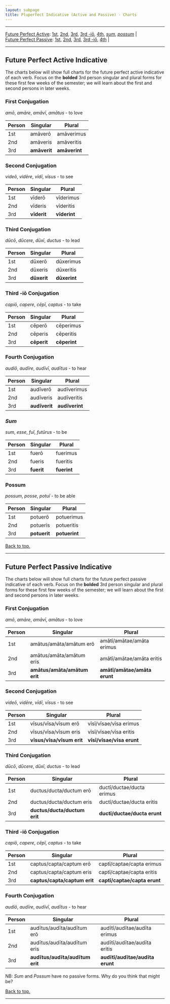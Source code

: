 ```yaml
---
layout: subpage
title: Pluperfect Indicative (Active and Passive) - Charts
---
```


***

[Future Perfect Active](#futpfact): [1st](#1stact), [2nd](#2ndact), [3rd](#3rdact), [3rd -iō](#3rdioact), [4th](#4thact), [*sum*](#sum), [*possum*](#possum) \|  
[Future Perfect Passive](#futpfpass): [1st](#1stpass), [2nd](#2ndpass), [3rd](#3rdpass), [3rd -iō](#3rdiopass), [4th](#4thpass) \|

***

## <a name="futpfact">Future Perfect Active Indicative</a>

The charts below will show full charts for the future perfect active indicative of each verb. Focus on the **bolded** 3rd person singular and plural forms for these first few weeks of the semester; we will learn about the first and second persons in later weeks.

### <a name="1stact">First Conjugation</a>

*amō*, *amāre*, *amāvī*, *amātus* - to love

| Person      | Singular |Plural |
| ----------- | ----------- | ----------- |
| 1st   | amāverō       | amāverimus     |
| 2nd  | amāveris        | amāveritis        |
| 3rd  | **amāverit**        | **amāverint**     |

### <a name="2ndact">Second Conjugation</a>

*videō*, *vidēre*, *vīdī*, *vīsus* - to see

| Person      | Singular |Plural |
| ----------- | ----------- | ----------- |
| 1st   | vīderō       | vīderimus      |
| 2nd  | vīderis        | vīderitis       |
| 3rd  | **vīderit**        | **vīderint**     |

### <a name="3rdact">Third Conjugation</a>

*dūcō*, *dūcere*, *dūxī*, *ductus* - to lead

| Person      | Singular |Plural |
| ----------- | ----------- | ----------- |
| 1st   | dūxerō       | dūxerimus      |
| 2nd  | dūxeris        | dūxeritis        |
| 3rd  | **dūxerit**        | **dūxerint**     |

### <a name="3rdioact">Third -iō Conjugation</a>

*capiō*, *capere*, *cēpī*, *captus* - to take

| Person      | Singular |Plural |
| ----------- | ----------- | ----------- |
| 1st   | cēperō       | cēperimus      |
| 2nd  | cēperis        | cēperitis        |
| 3rd  | **cēperit**        | **cēperint**     |

### <a name="4thact">Fourth Conjugation</a>

*audiō*, *audīre*, *audīvī*, *audītus* - to hear

|Person      | Singular |Plural |
| ----------- | ----------- | ----------- |
| 1st   | audīverō       | audīverimus      |
| 2nd  | audīveris        | audīveritis        |
| 3rd  | **audīverit**        | **audīverint**     |

### <a name="sum">*Sum*</a>

*sum*, *esse*, *fuī*, *futūrus* - to be

| Person      | Singular |Plural |
| ----------- | ----------- | ----------- |
| 1st   | fuerō       | fuerimus      |
| 2nd  | fueris        | fueritis        |
| 3rd  | **fuerit**        | **fuerint**     |

### <a name="possum">Possum</a>

*possum*, *posse*, *potuī* - to be able

| Person      | Singular |Plural |
| ----------- | ----------- | ----------- |
| 1st   | potuerō       | potuerimus      |
| 2nd  | potueris        | potueritis        |
| 3rd  | **potuerit**        | **potuerint**     |

[Back to top.](#top)

***

## <a name="futpfpass">Future Perfect Passive Indicative</a>

The charts below will show full charts for the future perfect passive indicative of each verb. Focus on the **bolded** 3rd person singular and plural forms for these first few weeks of the semester; we will learn about the first and second persons in later weeks.

### <a name="1stpass">First Conjugation</a>

*amō*, *amāre*, *amāvī*, *amātus* - to love

| Person      | Singular |Plural |
| ----------- | ----------- | ----------- |
| 1st   | amātus/amāta/amātum erō       |  amātī/amātae/amāta erimus    |
| 2nd  | amātus/amāta/amātum eris       | amātī/amātae/amāta eritis       |
| 3rd  | **amātus/amāta/amātum erit**        | **amātī/amātae/amāta erunt**     |

### <a name="2ndpass">Second Conjugation</a>

*videō*, *vidēre*, *vīdī*, *vīsus* - to see

| Person      | Singular |Plural |
| ----------- | ----------- | ----------- |
| 1st   | vīsus/vīsa/vīsum erō       |  vīsī/vīsae/vīsa erimus    |
| 2nd  | vīsus/vīsa/vīsum eris       | vīsī/vīsae/vīsa eritis       |
| 3rd  | **vīsus/vīsa/vīsum erit**        | **vīsī/vīsae/vīsa erunt**     |

### <a name="3rdpass">Third Conjugation</a>

*dūcō*, *dūcere*, *dūxī*, *ductus* - to lead

| Person      | Singular |Plural |
| ----------- | ----------- | ----------- |
| 1st   | ductus/ducta/ductum erō       |  ductī/ductae/ducta erimus    |
| 2nd  | ductus/ducta/ductum eris       | ductī/ductae/ducta eritis       |
| 3rd  | **ductus/ducta/ductum erit**        | **ductī/ductae/ducta erunt**     |

### <a name="3rdiopass">Third -iō Conjugation</a>

*capiō*, *capere*, *cēpī*, *captus* - to take

| Person      | Singular |Plural |
| ----------- | ----------- | ----------- |
| 1st   | captus/capta/captum erō       |  captī/captae/capta erimus    |
| 2nd  | captus/capta/captum eris       | captī/captae/capta eritis       |
| 3rd  | **captus/capta/captum erit**        | **captī/captae/capta erunt**     |

### <a name="4thpass">Fourth Conjugation</a>

*audiō*, *audīre*, *audīvī*, *audītus* - to hear

| Person      | Singular |Plural |
| ----------- | ----------- | ----------- |
| 1st   | audītus/audīta/audītum erō       |  audītī/audītae/audīta erimus    |
| 2nd  | audītus/audīta/audītum eris       | audītī/audītae/audīta eritis       |
| 3rd  | **audītus/audīta/audītum erit**        | **audītī/audītae/audīta erunt**     |

NB: *Sum* and *Possum* have no passive forms. Why do you think that might be?

[Back to top.](#top)

***
